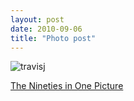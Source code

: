 ```yaml
---
layout: post
date: 2010-09-06
title: "Photo post"
---
```

![travisj](/images/49b1a1f7fc3e0e586bb89d3ed4d7c5f2cd3420909647903327b973e99191cd30.jpg)

<p><a href="http://www.yourpics2008.com/The_Nineties_in_One_Picture">The Nineties in One Picture</a></p> 